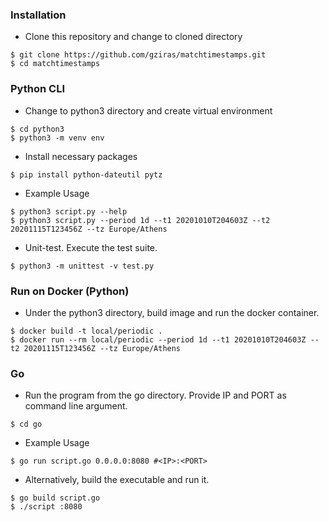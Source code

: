 ### Installation

- Clone this repository and change to cloned directory
```
$ git clone https://github.com/gziras/matchtimestamps.git
$ cd matchtimestamps
```

### Python CLI
- Change to python3 directory and create virtual environment
```
$ cd python3
$ python3 -m venv env
```
- Install necessary packages
```
$ pip install python-dateutil pytz
```
- Example Usage
```
$ python3 script.py --help
$ python3 script.py --period 1d --t1 20201010T204603Z --t2 20201115T123456Z --tz Europe/Athens 
```
- Unit-test. Execute the test suite.
```
$ python3 -m unittest -v test.py
```


### Run on Docker (Python)

- Under the python3 directory, build image and run the docker container.
```
$ docker build -t local/periodic .
$ docker run --rm local/periodic --period 1d --t1 20201010T204603Z --t2 20201115T123456Z --tz Europe/Athens
```

### Go

- Run the program from the go directory. Provide IP and PORT as command line argument.
```
$ cd go
```
- Example Usage
```
$ go run script.go 0.0.0.0:8080 #<IP>:<PORT>
```
- Alternatively, build the executable and run it.
```
$ go build script.go
$ ./script :8080
```
 